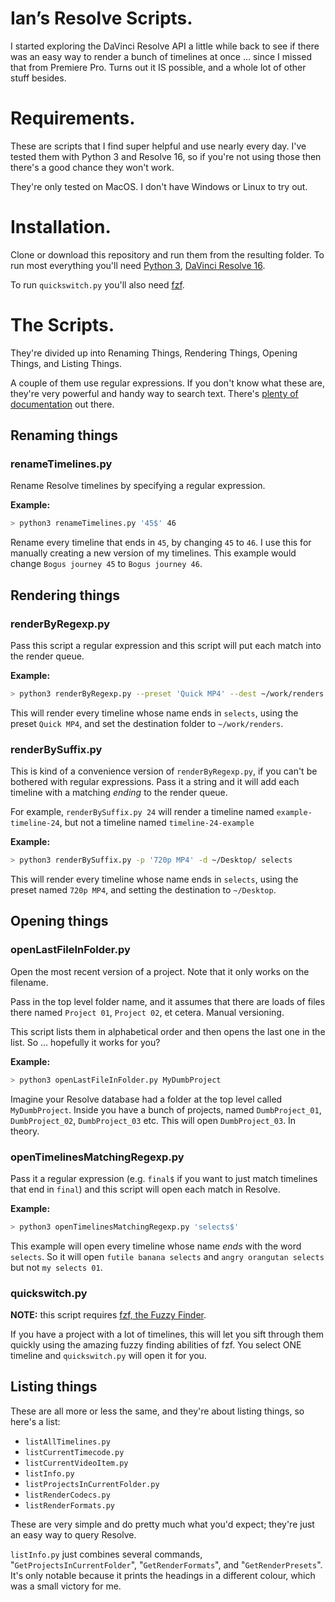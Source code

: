 # Ian’s Resolve Scripts.

I started exploring the DaVinci Resolve API a little while back to see if there was an easy way to render a bunch of timelines at once … since I missed that from Premiere Pro. Turns out it IS possible, and a whole lot of other stuff besides.

# Requirements. 

These are scripts that I find super helpful and use nearly every day. I've tested them with Python 3 and Resolve 16, so if you're not using those then there's a good chance they won't work.

They're only tested on MacOS. I don't have Windows or Linux to try out.

# Installation.

Clone or download this repository and run them from the resulting folder. To run most everything you'll need [Python 3](https://www.python.org), [DaVinci Resolve 16](https://www.blackmagicdesign.com/products/davinciresolve).

To run `quickswitch.py` you'll also need [fzf](https://github.com/junegunn/fzf).

# The Scripts.

They're divided up into Renaming Things, Rendering Things, Opening Things, and Listing Things.

A couple of them use regular expressions. If you don't know what these are, they're very powerful and handy way to search text. There's [plenty of documentation](https://ryanstutorials.net/regular-expressions-tutorial/) out there.

## Renaming things

### renameTimelines.py

Rename Resolve timelines by specifying a regular expression.

**Example:**

```bash
> python3 renameTimelines.py '45$' 46
```
Rename every timeline that ends in `45`, by changing `45` to `46`. I use this for manually creating a new version of my timelines. This example would change `Bogus journey 45` to `Bogus journey 46`.

## Rendering things

### renderByRegexp.py

Pass this script a regular expression and this script will put each match into the render queue.

**Example:**

```bash
> python3 renderByRegexp.py --preset 'Quick MP4' --dest ~/work/renders --keep 'selects$'
```

This will render every timeline whose name ends in `selects`, using the preset `Quick MP4`, and set the destination folder to `~/work/renders`.

### renderBySuffix.py

This is kind of a convenience version of `renderByRegexp.py`, if you can't be bothered with regular expressions. Pass it a string and it will add each timeline with a matching *ending* to the render queue. 

For example, `renderBySuffix.py 24` will render a timeline named `example-timeline-24`, but not a timeline named `timeline-24-example`

**Example:**

```bash
> python3 renderBySuffix.py -p '720p MP4' -d ~/Desktop/ selects
```

This will render every timeline whose name ends in `selects`, using the preset named `720p MP4`, and setting the destination to `~/Desktop`.

## Opening things

### openLastFileInFolder.py

Open the most recent version of a project. Note that it only works on the filename.

Pass in the top level folder name, and it assumes that there are loads of files there named `Project 01`, `Project 02`, et cetera. Manual versioning.

This script lists them in alphabetical order and then opens the last one in the list. So … hopefully it works for you? 

**Example:** 

```bash
> python3 openLastFileInFolder.py MyDumbProject
```

Imagine your Resolve database had a folder at the top level called `MyDumbProject`. Inside you have a bunch of projects, named `DumbProject_01`, `DumbProject_02`, `DumbProject_03` etc. This will open `DumbProject_03`. In theory.

### openTimelinesMatchingRegexp.py

Pass it a regular expression (e.g. `final$` if you want to just match timelines that end in `final`) and this script will open each match in Resolve.

**Example:**

```bash
> python3 openTimelinesMatchingRegexp.py 'selects$'
```

This example will open every timeline whose name *ends* with the word `selects`. So it will open `futile banana selects` and `angry orangutan selects` but not `my selects 01`. 

### quickswitch.py

**NOTE:** this script requires [fzf, the Fuzzy Finder](https://github.com/junegunn/fzf).

If you have a project with a lot of timelines, this will let you sift through them quickly using the amazing fuzzy finding abilities of fzf. You select ONE timeline and `quickswitch.py` will open it for you.

## Listing things

These are all more or less the same, and they're about listing things, so here's a list:

- `listAllTimelines.py`
- `listCurrentTimecode.py`
- `listCurrentVideoItem.py`
- `listInfo.py`
- `listProjectsInCurrentFolder.py`
- `listRenderCodecs.py`
- `listRenderFormats.py`

These are very simple and do pretty much what you'd expect; they're just an easy way to query Resolve.

`listInfo.py` just combines several commands, "`GetProjectsInCurrentFolder`", "`GetRenderFormats`", and "`GetRenderPresets`". It's only notable because it prints the headings in a different colour, which was a small victory for me.

